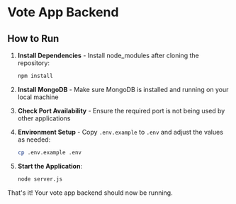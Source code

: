 # Vote App Backend

## How to Run

1. **Install Dependencies** - Install node_modules after cloning the repository:
   ```bash
   npm install
   ```

2. **Install MongoDB** - Make sure MongoDB is installed and running on your local machine

3. **Check Port Availability** - Ensure the required port is not being used by other applications

4. **Environment Setup** - Copy `.env.example` to `.env` and adjust the values as needed:
   ```bash
   cp .env.example .env
   ```

5. **Start the Application**:
   ```bash
   node server.js
   ```

That's it! Your vote app backend should now be running.